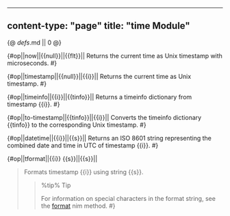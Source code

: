 -----
content-type: "page"
title: "time Module"
-----
{@ _defs_.md || 0 @}

{#op||now||{{null}}||{{flt}}||
Returns the current time as Unix timestamp with microseconds. #}

{#op||timestamp||{{null}}||{{i}}||
Returns the current time as Unix timestamp. #}
  
{#op||timeinfo||{{i}}||{{tinfo}}||
Returns a timeinfo dictionary from timestamp {{i}}. #}
  
{#op||to-timestamp||{{tinfo}}||{{i}}||
Converts the timeinfo dictionary {{tinfo}} to the corresponding Unix timestamp. #}
  
{#op||datetime||{{i}}||{{s}}||
Returns an ISO 8601 string representing the combined date and time in UTC of timestamp {{i}}. #}


{#op||tformat||{{i}} {{s}}||{{s}}||
> Formats timestamp {{i}} using string {{s}}.
> 
> > %tip%
> > Tip
> > 
> > For information on special characters in the format string, see the [format](https://nim-lang.org/docs/times.html#format,TimeInfo,string) nim method. #}
